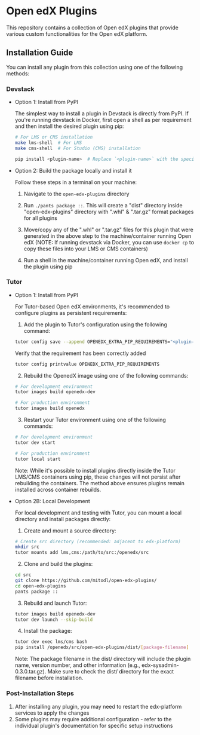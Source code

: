# Open edX Plugins

This repository contains a collection of Open edX plugins that provide various custom functionalities for the Open edX platform.

## Installation Guide

You can install any plugin from this collection using one of the following methods:

### Devstack
- Option 1: Install from PyPI

    The simplest way to install a plugin in Devstack is directly from PyPI. If you're running devstack in Docker, first open a shell as per requirement and then install the desired plugin using pip:

    ```bash
    # For LMS or CMS installation
    make lms-shell  # For LMS
    make cms-shell  # For Studio (CMS) installation
    
    pip install <plugin-name>  # Replace `<plugin-name>` with the specific plugin you want to install
    ```

- Option 2: Build the package locally and install it

    Follow these steps in a terminal on your machine:
    
    1. Navigate to the `open-edx-plugins` directory
    2. Run ``./pants package ::``. This will create a "dist" directory inside "open-edx-plugins" directory with ".whl" & ".tar.gz" format packages for all plugins
    
    3. Move/copy any of the ".whl" or ".tar.gz" files for this plugin that were generated in the above step to the machine/container running Open edX (NOTE: If running devstack via Docker, you can use ``docker cp`` to copy these files into your LMS or CMS containers)
    
    4. Run a shell in the machine/container running Open edX, and install the plugin using pip

### Tutor
- Option 1: Install from PyPI

    For Tutor-based Open edX environments, it's recommended to configure plugins as persistent requirements:
    
    1. Add the plugin to Tutor's configuration using the following command:
    ```bash
    tutor config save --append OPENEDX_EXTRA_PIP_REQUIREMENTS="<plugin-name>"  # Replace `<plugin-name>` with the specific plugin you want to install
    ```
    Verify that the requirement has been correctly added
    ```bash
    tutor config printvalue OPENEDX_EXTRA_PIP_REQUIREMENTS
    ```

    2. Rebuild the OpenedX image using one of the following commands:
    ```bash
    # For development environment
    tutor images build openedx-dev
    
    # For production environment
    tutor images build openedx
    ```

    3. Restart your Tutor environment using one of the following commands:
    ```bash
    # For development environment
    tutor dev start
    
    # For production environment
    tutor local start
    ```

    Note: While it's possible to install plugins directly inside the Tutor LMS/CMS containers using pip, these changes will not persist after rebuilding the containers. The method above ensures plugins remain installed across container rebuilds.

- Option 2B: Local Development

    For local development and testing with Tutor, you can mount a local directory and install packages directly:
    
    1. Create and mount a source directory:
    ```bash
    # Create src directory (recommended: adjacent to edx-platform)
    mkdir src
    tutor mounts add lms,cms:/path/to/src:/openedx/src
    ```
    
    2. Clone and build the plugins:
    ```bash
    cd src
    git clone https://github.com/mitodl/open-edx-plugins/
    cd open-edx-plugins
    pants package ::
    ```

    3. Rebuild and launch Tutor:
    ```bash
    tutor images build openedx-dev
    tutor dev launch --skip-build
    ```
    
    4. Install the package:
    ```bash
    tutor dev exec lms/cms bash
    pip install /openedx/src/open-edx-plugins/dist/[package-filename]
    ```
    
    Note: The package filename in the dist/ directory will include the plugin name, version number, and other information (e.g., edx-sysadmin-0.3.0.tar.gz). Make sure to check the dist/ directory for the exact filename before installation.


### Post-Installation Steps

1. After installing any plugin, you may need to restart the edx-platform services to apply the changes
2. Some plugins may require additional configuration - refer to the individual plugin's documentation for specific setup instructions
